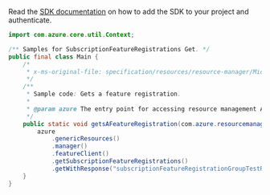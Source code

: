 Read the [SDK documentation](https://github.com/Azure/azure-sdk-for-java/blob/azure-resourcemanager_2.12.0/sdk/resourcemanager/azure-resourcemanager/README.md) on how to add the SDK to your project and authenticate.

```java
import com.azure.core.util.Context;

/** Samples for SubscriptionFeatureRegistrations Get. */
public final class Main {
    /*
     * x-ms-original-file: specification/resources/resource-manager/Microsoft.Features/stable/2021-07-01/examples/FeatureRegistration/SubscriptionFeatureRegistrationGET.json
     */
    /**
     * Sample code: Gets a feature registration.
     *
     * @param azure The entry point for accessing resource management APIs in Azure.
     */
    public static void getsAFeatureRegistration(com.azure.resourcemanager.AzureResourceManager azure) {
        azure
            .genericResources()
            .manager()
            .featureClient()
            .getSubscriptionFeatureRegistrations()
            .getWithResponse("subscriptionFeatureRegistrationGroupTestRG", "testFeature", Context.NONE);
    }
}
```

